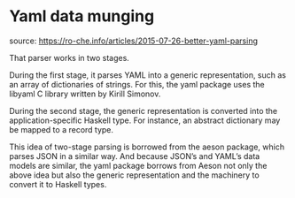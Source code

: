 # Yaml data munging

source: <https://ro-che.info/articles/2015-07-26-better-yaml-parsing>

That parser works in two stages.

During the first stage, it parses YAML into a generic representation, such as an array of dictionaries of strings. For this, the yaml package uses the libyaml C library written by Kirill Simonov.

During the second stage, the generic representation is converted into the application-specific Haskell type. For instance, an abstract dictionary may be mapped to a record type.

This idea of two-stage parsing is borrowed from the aeson package, which parses JSON in a similar way. And because JSON’s and YAML’s data models are similar, the yaml package borrows from Aeson not only the above idea but also the generic representation and the machinery to convert it to Haskell types.
